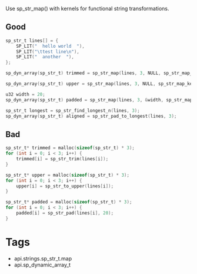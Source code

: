 Use sp_str_map() with kernels for functional string transformations.

## Good
```c
sp_str_t lines[] = {
    SP_LIT("  hello world  "),
    SP_LIT("\ttest line\n"),
    SP_LIT("  another  "),
};

sp_dyn_array(sp_str_t) trimmed = sp_str_map(lines, 3, NULL, sp_str_map_kernel_trim);

sp_dyn_array(sp_str_t) upper = sp_str_map(lines, 3, NULL, sp_str_map_kernel_to_upper);

u32 width = 20;
sp_dyn_array(sp_str_t) padded = sp_str_map(lines, 3, &width, sp_str_map_kernel_pad);

sp_str_t longest = sp_str_find_longest_n(lines, 3);
sp_dyn_array(sp_str_t) aligned = sp_str_pad_to_longest(lines, 3);
```

## Bad
```c
sp_str_t* trimmed = malloc(sizeof(sp_str_t) * 3);
for (int i = 0; i < 3; i++) {
    trimmed[i] = sp_str_trim(lines[i]);
}

sp_str_t* upper = malloc(sizeof(sp_str_t) * 3);
for (int i = 0; i < 3; i++) {
    upper[i] = sp_str_to_upper(lines[i]);
}

sp_str_t* padded = malloc(sizeof(sp_str_t) * 3);
for (int i = 0; i < 3; i++) {
    padded[i] = sp_str_pad(lines[i], 20);
}
```

# Tags
- api.strings.sp_str_t.map
- api.sp_dynamic_array_t